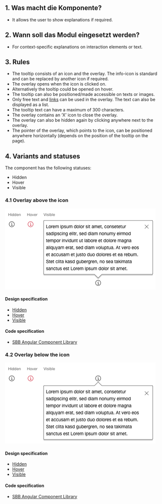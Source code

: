 ## 1. Was macht die Komponente?
* It allows the user to show explanations if required.


## 2. Wann soll das Modul eingesetzt werden?
* For context-specific explanations on interaction elements or text.


## 3. Rules
* The tooltip consists of an icon and the overlay. The info-icon is standard and can be replaced by another icon if required.
* The overlay opens when the icon is clicked on.
* Alternatively the tooltip could be opened on hover.
* The tooltip can also be positioned/made accessible on texts or images.
* Only free text and [links](https://digital.sbb.ch/en/webapps/components/link) can be used in the overlay. The text can also be displayed as a list.
* The tooltip text can have a maximum of 300 characters.
* The overlay contains an ‘X’ icon to close the overlay.
* The overlay can also be hidden again by clicking anywhere next to the overlay.
* The pointer of the overlay, which points to the icon, can be positioned anywhere horizontally (depends on the position of the tooltip on the page).



## 4. Variants and statuses
The component has the following statuses:
* Hidden
* Hover
* Visible

### 4.1 Overlay above the icon
![Image of the tooltip component with textbox above it](https://raw.githubusercontent.com/sbb-design-systems/design-system-webapp-documentation/master/documentation/components/tooltip/images/tooltip_above.png 'class: image')

#### Design specification
* [Hidden](https://sbb.invisionapp.com/d/main#/console/17140415/355318612/inspect)
* [Hover](https://sbb.invisionapp.com/d/main#/console/17140415/355318613/inspect)
* [Visible](https://sbb.invisionapp.com/d/main#/console/17140415/355318614/inspect)

#### Code specification
* [SBB Angular Component Library](https://sbb-angular.app.sbb.ch/business/components/tooltip)

### 4.2 Overlay below the icon
![Image of the tooltip component with the textbox below it](https://raw.githubusercontent.com/sbb-design-systems/design-system-webapp-documentation/master/documentation/components/tooltip/images/tooltip_underneath.png 'class: image')

#### Design specification
* [Hidden](https://www.sketch.com/s/58b25e4c-bf9c-4f74-973f-503538fcbea2/a/vjRQv1#Inspector)
* [Hover](https://www.sketch.com/s/58b25e4c-bf9c-4f74-973f-503538fcbea2/a/47o5bx#Inspector)
* [Visible](https://www.sketch.com/s/58b25e4c-bf9c-4f74-973f-503538fcbea2/a/e0ldqz#Inspector)

#### Code specification
* [SBB Angular Component Library](https://sbb-angular.app.sbb.ch/business/components/tooltip)
